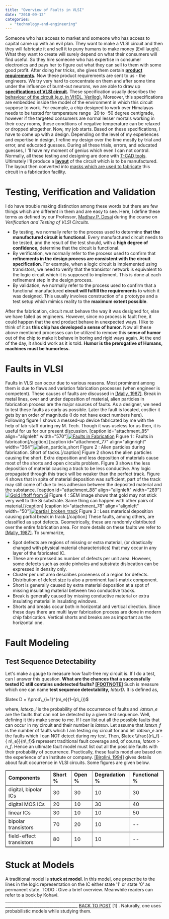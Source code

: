 ```yaml
---
title: "Overview of Faults in VLSI"
date: "2010-09-12"
categories: 
  - "technology-and-engineering"
---
```


Someone who has access to market and someone who has access to capital came up with an evil plan. They want to make a VLSI circuit and then they will fabricate it and sell it to puny humans to make money \[Evil laugh\]. What they want to create will surely depend on what their consumers will find useful. So they hire someone who has expertise in consumer electronics and pays her to figure out what they can sell to them with some good profit. After doing her tricks, she gives them certain **[product requirements](http://en.wikipedia.org/wiki/Product_requirements_document).** Now these product requirements are sent to us - the engineers. We try very hard to concentrate on them and after some time under the influence of burnt-out neurons, we are able to draw up **[specifications of VLSI circuit](http://ieeexplore.ieee.org/stamp/stamp.jsp?arnumber=04644754).** These specification usually describes the [behaviour of the circuit (e.g. in VHDL, Verilog).](http://www.people.vcu.edu/~rhklenke/tutorials/vhdl/modules/m12_23/sld006.htm) Moreover, this specifications are embedded inside the model of the environment in which this circuit suppose to work. For example, a chip designed to work over Himalayas needs to be tested for temperature range -20 to -50 degree centigrade, however if the targeted consumers are normal lesser mortals working in their cozy rooms, these conditions of negative temperature can be relaxed or dropped altogether. Now, my job starts. Based on these specifications, I have to come up with a design. Depending on the level of my experiences and expertise in design, I refine my design over the time mostly by trial and error, and educated guesses. During all these trials, errors, and educated guesses, I 'll have my moment of genius which even I can not control.  Normally, all these testing and designing are done with [T-CAD tools](http://www.gnu.org/software/electric/). Ultimately I'll produce a [**layout**](http://opencircuitdesign.com/magic/) of the circuit which is to be manufactured. The layout then converted into [masks which are used to fabricate](http://www.google.com/url?sa=t&source=web&cd=2&ved=0CBcQFjAB&url=http%3A%2F%2Fwww-micro.deis.unibo.it%2F~masetti%2FDida01%2FtecCMOS.pdf&ei=tcKMTPeQEcL98AbA1Nm2Cw&usg=AFQjCNE_uwbDnnSLEtz17dpKB0TF5ZeCxQ&sig2=rcBxcuCWfQ4df57MsPE0Vw) this circuit in a fabrication facility.

# Testing, Verification and Validation

I do have trouble making distinction among these words but there are few things which are different in them and are easy to see. Here, I define these terms as defined by our Professor, [Madhav P. Desai](http://www.ee.iitb.ac.in/wiki/faculty/madhav) during the course on _Verification and Testing of VLSI Circuits_.

- By testing, we normally refer to the process used to determine **that the manufactured circuit is functional**. Every manufactured circuit needs to be tested, and the result of the test should, with a **high degree of confidence**, determine that the circuit is functional.
- By verification, we normally refer to the process used to confirm that **refinements in the design process are consistent with the circuit specification**. For example, when a logic circuit is implemented using transistors, we need to verify that the transistor network is equivalent to the logic circuit which it is supposed to implement. This is done at each refinement step in the design process.
- By validation, we normally refer to the process used to confirm that a functional manufactured **circuit will fulfill the requirements** to which it was designed. This usually involves construction of a prototype and a test setup which mimics reality to the **maximum extent possible**.

After the fabrication, circuit must behave the way it was designed for, else we have failed as engineers. However, since no process is fault free, it could happen that the end product behave in unexpected ways. I like to think of it as **this chip has developed a sense of humor.** Now all these above mentioned processes can be utilized to remove this **sense of humor** out of the chip to make it behave in boring and rigid ways again. At the end of the day, it should work as it is told. **Humor is the prerogative of Humans, machines must be humorless.**

# Faults in VLSI

Faults in VLSI can occur due to various reasons. Most prominent among them is due to flaws and variation fabrication processes (when engineer is competent). These causes of faults are discussed in [\[Mally, 1987\]](http://portal.acm.org/citation.cfm?id=37888.37914). Break in metal lines, over and under deposition of material, alien particles in fabrication process are the major sources of faults. As a designer, we need to test these faults as early as possible. Later the fault is located, costlier it gets by an order of magnitude (I do not have exact numbers here). Following figure 1 shows a messed-up device fabricated by me with the help of lab-staff during my M. Tech. Though it was useless for us then, it is useful for us for our present discussion. \[caption id="attachment\_85" align="alignleft" width="570"\][![Faults in Fabrication](images/it_faults1.jpg "it_faults")](http://dilawarnotes.files.wordpress.com/2010/09/it_faults1.jpg) Figure 1 : Faults in fabrication\[/caption\] \[caption id="attachment\_77" align="alignright" width="364"\]![](images/alien_particle_short.jpg "alien_particle_short") Figure 2 : Alien particles during fabrication. Short of tacks.\[/caption\] Figure 2 shows the alien particles causing the short. Extra deposition and less deposition of materials cause most of the shorts and open circuits problem. Figure 3 shows the less deposition of material causing a track to be less conductive. Any logic propagated through this track will be weaker than the perfect track. Figure 4 shows that in spite of material deposition was sufficient, part of the track may still come off due to less adhesion between the deposited material and the substance. \[caption id="attachment\_88" align="alignleft" width="289"\][![Gold liftoff from Si](images/lift_off_gold_dot_on_si.png "lift_off_gold_dot_on_si")](http://dilawarnotes.files.wordpress.com/2010/09/lift_off_gold_dot_on_si.png) Figure 4 : SEM image shows that gold may not stick very well to the Si substrate. Same thing can happen with other pairs of material.\[/caption\] \[caption id="attachment\_78" align="alignleft" width="50"\][![](images/partial_broken_track.jpg "partial_broken_track")](http://dilawarnotes.files.wordpress.com/2010/09/partial_broken_track.jpg) Figure 3 : Less materical deposition causing partial break in track.\[/caption\] These faults, among others, are classified as spot defects. Geometrically, these are randomly distributed over the entire fabrication area. For more details on these faults we refer to [\[Mally, 1987\]](http://portal.acm.org/citation.cfm?id=37888.37914). To summarize,

- Spot defects are regions of missing or extra material, (or drastically changed with physical material characteristics) that may occur in any layer of the fabricated IC.
- These are expressed as number of defects per unit area. However, some defects such as oxide pinholes and substrate dislocation can be expressed in density only.
- Cluster per unit area describes proneness of a region for defects. Distribution of defect size is also a prominent fault-matrix component.
- Short is generally caused by extra material deposition at a spot of missing insulating material between two conductive tracks.
- Break is generally caused by missing conductive material or extra insulating material in insulating windows.
- Shorts and breaks occur both in horizontal and vertical direction. Since these days there are multi layer fabrication process are done in modern chip fabrication. Vertical shorts and breaks are as important as the horizontal one.

# Fault Modeling

## Test Sequence Detectability

Let's make a gauge to measure how fault-free my circuit is. If I do a test, can I answer this question. **What are the chances that a successfully tested IC still contains undetected faults? [\[FOOTNOTE\]](#f1)** Such is measure which one can name **test sequence detectability,** $latex D$**.** It is defined as,

$latex D = \\prod\_{i=1}^{n\_e}(1-{p\_i})$

where, $latex p\_i$ is the probability of the occurrence of faults and  $latex n\_e$ are the faults that can not be detected by a given test sequence. Well, defining it this make sense to me. If I can list out all the possible faults that can occur in my circuit and their number is $latex n$. Let assume that $latex n\_f$ is the number of faults which I am testing my circuit for and let  $latex n\_e$ are the faults which I can NOT detect during my test. Then, $latex \\frac{{n\_f} -{ n\_e}}{n\_f}$ represent traditional fault coverage and, of course, $latex n > n\_f$. Hence an ultimate fault model must list out all the possible faults with their probability of occurrence. Practically, these faults model are based on the experience of an Institute or company. [\[Birolini, 1994\]](http://ieeexplore.ieee.org/xpls/abs_all.jsp?arnumber=784281&tag=1) gives details about fault occurrence in VLSI circuits. Some figures are given below.

<table summary="”&quot;" width="”300″" border="”1″" cellspacing="”1″" cellpadding="”1″"><tbody><tr><td><strong>Components</strong></td><td><strong>Short %</strong></td><td><strong>Open %</strong></td><td><strong>Degradation %</strong></td><td><strong>Functional %</strong></td></tr><tr><td>digital, bipolar ICs</td><td>30</td><td>30</td><td>10</td><td>30</td></tr><tr><td>digital MOS ICs</td><td>20</td><td>10</td><td>30</td><td>40</td></tr><tr><td>linear ICs</td><td>30</td><td>10</td><td>10</td><td>50</td></tr><tr><td>bipolar transistors</td><td>70</td><td>20</td><td>10</td><td>--</td></tr><tr><td>field-effect transistors</td><td>80</td><td>10</td><td>10</td><td>--</td></tr></tbody></table>

# Stuck at Models

A traditional model is **stuck at model**. In this model, one prescribe to the lines in the logic representation on the IC either state '1' or state '0' as permanent state. TODO : Give a brief overview. Meanwhile readers can refer to a book by Kohavi. \_\_\_\_\_\_\_\_\_\_\_\_\_\_\_\_\_\_\_\_\_\_\_\_\_\_\_\_\_\_\_\_\_\_\_\_\_\_\_\_\_\_\_\_\_\_\_\_\_\_\_\_\_\_\_\_\_\_\_\_\_\_\_\_\_\_\_\_\_\_\_\_\_\_\_\_\_\_\_\_\_\_\_\_\_\_\_\_\_\_\_\_\_\_\_\_\_\_\_\_\_\_\_\_\_\_\_\_\_\_\_\_\_\_ [BACK TO POST](#reff1) \[1\] . Naturally, one uses probabilistic models while studying them.
